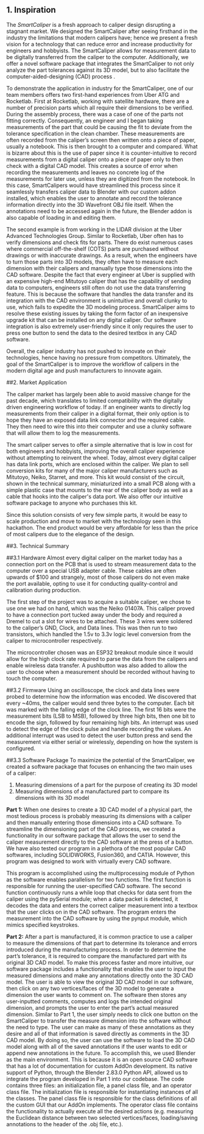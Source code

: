 ## 1. Inspiration
The _SmartCaliper_ is a fresh approach to caliper design disrupting a stagnant market. We designed the SmartCaliper after seeing firsthand in the industry the limitations that modern calipers have; hence we present a fresh vision for a technology that can reduce error and increase productivity for engineers and hobbyists. The SmartCaliper allows for measurement data to be digitally transferred from the caliper to the computer.  Additionally, we offer a novel software package that integrates the SmartCaliper to not only analyze the part tolerances against its 3D model, but to also facilitate the computer-aided-designing (CAD) process .
 
To demonstrate the application in industry for the SmartCaliper, one of our team members offers two first-hand experiences from Uber ATG and Rocketlab. First at Rocketlab, working with satellite hardware, there are a number of precision parts which all require their dimensions to be verified. During the assembly process, there was a case of one of the parts not fitting correctly. Consequently, an engineer and I began taking measurements of the part that could be causing the fit to deviate from the tolerance specification in the clean chamber. These measurements are often recorded from the caliper’s screen then written onto a piece of paper, usually a notebook. This is then brought to a computer and compared. What is bizarre about this is the use of paper since it is counter-intuitive to record measurements from a digital caliper onto a piece of paper only to then check with a digital CAD model. This creates a source of error when recording the measurements and leaves no concrete log of the measurements for later use, unless they are digitized from the notebook. In this case, SmartCalipers would have streamlined this process since it seamlessly transfers caliper data to Blender with our custom addon installed, which enables the user to annotate and record the tolerance information directly into the 3D Wavefront OBJ file itself. When the annotations need to be accessed again in the future, the Blender addon is also capable of loading in and editing them. 

The second example is from working in the LIDAR division at the Uber Advanced Technologies Group. Similar to Rocketlab, Uber often has to verify dimensions and check fits for parts. There do exist numerous cases where commercial off-the-shelf (COTS) parts are purchased without drawings or with inaccurate drawings. As a result, when the engineers have to turn those parts into 3D models, they often have to measure each dimension with their calipers and manually type those dimensions into the CAD software. Despite the fact that every engineer at Uber is supplied with an expensive high-end Mitutoyo caliper that has the capability of sending data to computers, engineers still often do not use the data transferring feature. This is because the software that handles the data transfer and its integration with the CAD environment is unintuitive and overall clunky to use, which fails to expedite the 3D modeling process. SmartCaliper aims to resolve these existing issues by taking the form factor of an inexpensive upgrade kit that can be installed on any digital caliper. Our software integration is also extremely user-friendly since it only requires the user to press one button to send the data to the desired textbox in any CAD software.
 
Overall, the caliper industry has not pushed to innovate on their technologies, hence having no pressure from competitors. Ultimately, the goal of the SmartCaliper is to improve the workflow of calipers in the modern digital age and push manufacturers to innovate again. 

##2. Market Application

The caliper market has largely been able to avoid massive change for the past decade, which translates to limited compatibility with the digitally driven engineering workflow of today. If an engineer wants to directly log measurements from their caliper in a digital format, their only option is to hope they have an exposed data link connector and the required cable. They then need to wire this into their computer and use a clunky software that will allow them to log the measurements.

The smart caliper serves to offer a simple alternative that is low in cost for both engineers and hobbyists, improving the overall caliper experience without attempting to reinvent the wheel. Today, almost every digital caliper has data link ports, which are enclosed within the caliper. We plan to sell conversion kits for many of the major caliper manufacturers such as Mitutoyo, Neiko, Starret, and more. This kit would consist of the circuit, shown in the technical summary, miniaturized into a small PCB along with a simple plastic case that mounts to the rear of the caliper body as well as a cable that hooks into the caliper's data port. We also offer our intuitive software package to anyone who purchases this kit.

Since this solution consists of very few simple parts, it would be easy to scale production and move to market with the technology seen in this hackathon. The end product would be very affordable for less than the price of most calipers due to the elegance of the design. 

##3. Technical Summary

##3.1 Hardware
Almost every digital caliper on the market today has a connection port on the PCB that is used to stream measurement data to the computer over a special USB adapter cable. These cables are often upwards of $100 and strangely, most of those calipers do not even make the port available, opting to use it for conducting quality-control and calibration during production. 
 
The first step of the project was to acquire a suitable caliper, we chose to use one we had on hand, which was the Neiko 01407A. This caliper proved to have a connection port tucked away under the body and required a Dremel to cut a slot for wires to be attached. These 3 wires were soldered to the caliper’s GND, Clock, and Data lines. This was then run to two transistors, which handled the 1.5v to 3.3v logic level conversion from the caliper to microcontroller respectively.
 
The microcontroller chosen was an ESP32 breakout module since it would allow for the high clock rate required to parse the data from the calipers and enable wireless data transfer. A pushbutton was also added to allow the user to choose when a measurement should be recorded without having to touch the computer.


##3.2 Firmware
Using an oscilloscope, the clock and data lines were probed to determine how the information was encoded. We discovered that every ~40ms, the caliper would send three bytes to the computer. Each bit was marked with the falling edge of the clock line. The first 16 bits were the measurement bits (LSB to MSB), followed by three high bits, then one bit to encode the sign, followed by four remaining high bits. An interrupt was used to detect the edge of the clock pulse and handle recording the values. An additional interrupt was used to detect the user button press and send the measurement via either serial or wirelessly, depending on how the system is configured. 

##3.3 Software Package
To maximize the potential of the SmartCaliper, we created a software package that focuses on enhancing the two main uses of a caliper:
1. Measuring dimensions of a part for the purpose of creating its 3D model 
2. Measuring dimensions of a manufactured part to compare its dimensions with its 3D model

**Part 1:**
When one desires to create a 3D CAD model of a physical part, the most tedious process is probably measuring its dimensions with a caliper and then manually entering those dimensions into a CAD software. To streamline the dimensioning part of the CAD process, we created a functionality in our software package that allows the user to send the caliper measurement directly to the CAD software at the press of a button. We have also tested our program in a plethora of the most popular CAD softwares, including SOLIDWORKS, Fusion360, and CATIA. However, this program was designed to work with virtually every CAD software. 

This program is accomplished using the multiprocessing module of Python as the software enables parallelism for two functions. The first function is responsible for running the user-specified CAD software. The second function continuously runs a while loop that checks for data sent from the caliper using the pySerial module; when a data packet is detected, it decodes the data and enters the correct caliper measurement into a textbox that the user clicks on in the CAD software. The program enters the measurement into the CAD software by using the pynput module, which mimics specified keystrokes. 

**Part 2:**
After a part is manufactured, it is common practice to use a caliper to measure the dimensions of that part to determine its tolerance and errors introduced during the manufacturing process. In order to determine the part’s tolerance, it is required to compare the manufactured part with its original 3D CAD model. To make this process faster and more intuitive, our software package includes a functionality that enables the user to input the measured dimensions and make any annotations directly onto the 3D CAD model. The user is able to view the original 3D CAD model in our software, then click on any two vertices/faces of the 3D model to generate a dimension the user wants to comment on. The software then stores any user-inputted comments, computes and logs the intended original dimension, and prompts the user to enter the part’s actual measured dimension. Similar to Part 1, the user simply needs to click one button on the SmartCaliper to transfer the measure dimension into the software without the need to type. The user can make as many of these annotations as they desire and all of that information is saved directly as comments in the 3D CAD model. By doing so, the user can use the software to load the 3D CAD model along with all of the saved annotations if the user wants to edit or append new annotations in the future. To accomplish this, we used Blender as the main environment. This is because it is an open source CAD software that has a lot of documentation for custom AddOn development. Its native support of Python, through the Blender 2.83.0 Python API, allowed us to integrate the program developed in Part 1 into our codebase. The code contains three files: an initialization file, a panel class file, and an operator class file. The initialization file is responsible for instantiating instances of all the classes. The panel class file is responsible for the class definitions of all the custom GUI that our AddOn implements. The operator class file contains the functionality to actually execute all the desired actions (e.g. measuring the Euclidean distance between two selected vertices/faces, loading/saving annotations to the header of the .obj file, etc.).
